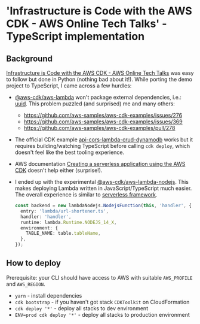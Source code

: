 # 'Infrastructure is Code with the AWS CDK - AWS Online Tech Talks' - TypeScript implementation

## Background

[Infrastructure is Code with the AWS CDK - AWS Online Tech Talks](https://www.youtube.com/watch?v=ZWCvNFUN-sU) was easy to follow but done in Python (nothing bad about it!). While porting the demo project to TypeScript, I came across a few hurdles:

- [@aws-cdk/aws-lambda](https://docs.aws.amazon.com/cdk/api/latest/docs/aws-lambda-readme.html) won't package external dependencies, i.e.: [uuid](https://www.npmjs.com/package/uuid). This problem puzzled (and surprised) me and many others:

  - <https://github.com/aws-samples/aws-cdk-examples/issues/276>
  - <https://github.com/aws-samples/aws-cdk-examples/issues/369>
  - <https://github.com/aws-samples/aws-cdk-examples/pull/278>

- The official CDK example [api-cors-lambda-crud-dynamodb](https://github.com/aws-samples/aws-cdk-examples/tree/master/typescript/api-cors-lambda-crud-dynamodb) works but it requires building/watching TypeScript before calling `cdk deploy`, which doesn't feel like the best tooling experience.

- AWS documentation [Creating a serverless application using the AWS CDK](https://docs.aws.amazon.com/cdk/latest/guide/serverless_example.html) doesn't help either (surprise!).

- I ended up with the experimental [@aws-cdk/aws-lambda-nodejs](https://docs.aws.amazon.com/cdk/api/latest/docs/aws-lambda-nodejs-readme.html). This makes deploying Lambda written in JavaScript/TypeScript much easier. The overall experience is similar to [serverless framework](https://serverless.com/).

  ```typescript
  const backend = new lambdaNodejs.NodejsFunction(this, 'handler', {
    entry: 'lambda/url-shortener.ts',
    handler: 'handler',
    runtime: lambda.Runtime.NODEJS_14_X,
    environment: {
      TABLE_NAME: table.tableName,
    },
  });
  ```

## How to deploy

Prerequisite: your CLI should have access to AWS with suitable `AWS_PROFILE` and `AWS_REGION`.

- `yarn` - install dependencies
- `cdk bootstrap` - if you haven't got stack `CDKToolkit` on CloudFormation
- `cdk deploy '*'` - deploy all stacks to dev environment
- `ENV=prod cdk deploy '*'` - deploy all stacks to production environment
